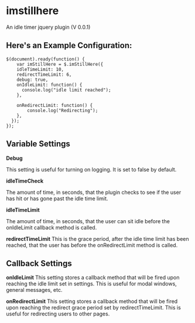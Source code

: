 # imstillhere
An idle timer jquery plugin (V 0.0.1)

## Here's an Example Configuration:

```
$(document).ready(function() {
	var imStillHere = $.imStillHere({
    idleTimeLimit: 10,
    redirectTimeLimit: 6,
    debug: true,
    onIdleLimit: function() {
      console.log("idle limit reached");
    },

    onRedirectLimit: function() {
    	console.log("Redirecting");
    },
  });
});
```

## Variable Settings

**Debug**

This setting is useful for turning on logging. It is set to false by default.

**idleTimeCheck**

The amount of time, in seconds, that the plugin checks to see if the user has
hit or has gone past the idle time limit.

**idleTimeLimit**

The amount of time, in seconds, that the user can sit idle
before the onIdleLimit callback method is called.

**redirectTimeLimit**
This is the grace period, after the idle time limit has been reached, that the
user has before the onRedirectLimit method is called.

## Callback Settings

**onIdleLimit**
This setting stores a callback method that will be fired upon reaching the idle
limit set in settings. This is useful for modal windows, general messages, etc.

**onRedirectLimit**
This setting stores a callback method that will be fired upon reaching the
redirect grace period set by redirectTimeLimit. This is useful for redirecting
users to other pages.
